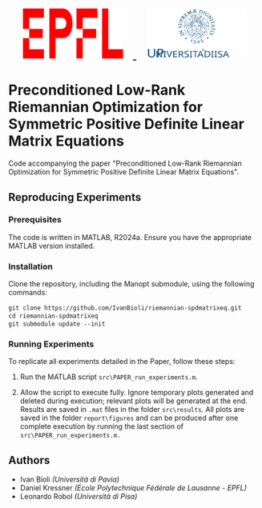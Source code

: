 <h1 align="center">
  <a href="https://github.com/IvanBioli/bioli_masters_thesis">
    <img src="report/configs/EPFL_Logo_184X53.svg" alt="EPFL Logo" width="200" height="100" hspace="20">
    <img src="report/configs/Logo_UNIPI.svg" alt="UniPi Logo" width="200" height="100" hspace="20">
  </a>
</h1>


# Preconditioned Low-Rank Riemannian Optimization for Symmetric Positive Definite Linear Matrix Equations
Code accompanying the paper "Preconditioned Low-Rank Riemannian Optimization for Symmetric Positive Definite Linear Matrix Equations".

## Reproducing Experiments

### Prerequisites

The code is written in MATLAB, R2024a. Ensure you have the appropriate MATLAB version installed.

### Installation

Clone the repository, including the Manopt submodule, using the following commands:
```
git clone https://github.com/IvanBioli/riemannian-spdmatrixeq.git
cd riemannian-spdmatrixeq
git submodule update --init 
```

### Running Experiments

To replicate all experiments detailed in the Paper, follow these steps:

1. Run the MATLAB script `src\PAPER_run_experiments.m`.

2. Allow the script to execute fully. Ignore temporary plots generated and deleted during execution; relevant plots will be generated at the end. Results are saved in `.mat` files in the folder `src\results`. All plots are saved in the folder `report\figures` and can be produced after one complete execution by running the last section of `src\PAPER_run_experiments.m.`

## Authors
- Ivan Bioli *(Università di Pavia)*
- Daniel Kressner *(École Polytechnique Fédérale de Lausanne - EPFL)*
- Leonardo Robol *(Università di Pisa)*
